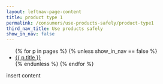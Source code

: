 ```yaml
---
layout: leftnav-page-content
title: product type 1 
permalink: /consumers/use-products-safely/product-type1
third_nav_title: Use products safely
show_in_nav: false
---
```


<ul>
{% for p in pages %}
    {% unless show_in_nav == false %}
    <li><a href="{{ site.baseurl }}{{ p.url }}">{{ p.title }}</a></li>
    {% endunless %}
{% endfor %}
</ul>

insert content

